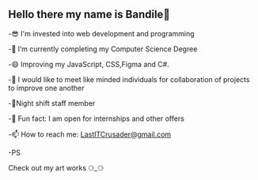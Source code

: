 ## Hello there my name is Bandile👋


 -😎 I'm invested into web development and programming
 
 -🌱 I’m currently completing my Computer Science Degree
 
 -😄 Improving my JavaScript, CSS,Figma and C#.
 
 -👯 I would like to meet like minded individuals for collaboration of projects to improve one another
 
 -🦇Night shift staff member
 
 -🗿 Fun fact: I am open for internships and other offers
 
 -📫 How to reach me: LastITCrusader@gmail.com
 
-PS

Check out my art works ⚆_⚆

